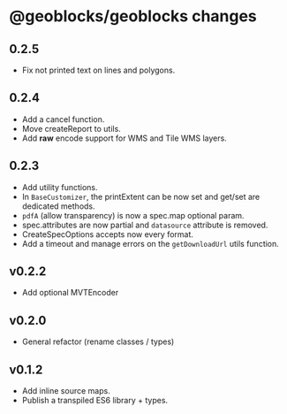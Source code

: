 # @geoblocks/geoblocks changes

## 0.2.5

- Fix not printed text on lines and polygons.

## 0.2.4
- Add a cancel function.
- Move createReport to utils.
- Add **raw** encode support for WMS and Tile WMS layers.

## 0.2.3
- Add utility functions.
- In `BaseCustomizer`, the printExtent can be now set and get/set are dedicated methods.
- `pdfA` (allow transparency) is now a spec.map optional param.
- spec.attributes are now partial and `datasource` attribute is removed.
- CreateSpecOptions accepts now every format.
- Add a timeout and manage errors on the `getDownloadUrl` utils function.

## v0.2.2
- Add optional MVTEncoder

## v0.2.0
- General refactor (rename classes / types)

## v0.1.2
- Add inline source maps.
- Publish a transpiled ES6 library + types.

